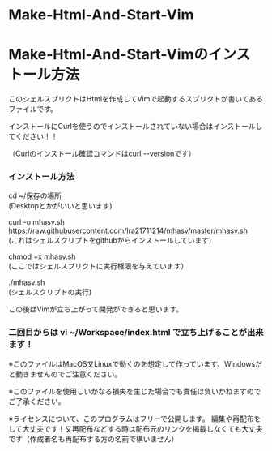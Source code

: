 # Make-Html-And-Start-Vim


<h1>Make-Html-And-Start-Vimのインストール方法</h1>

このシェルスプリクトはHtmlを作成してVimで起動するスプリクトが書いてあるファイルです。

インストールにCurlを使うのでインストールされていない場合はインストールしてください！！

（Curlのインストール確認コマンドはcurl --versionです）

<h3>インストール方法</h3>

cd ~/保存の場所
<br>(Desktopとかがいいと思います)

curl -o mhasv.sh https://raw.githubusercontent.com/lra21711214/mhasv/master/mhasv.sh
<br>(これはシェルスクリプトをgithubからインストールしています)

chmod +x mhasv.sh
<br>(ここではシェルスプリクトに実行権限を与えています）

./mhasv.sh
<br>(シェルスクリプトの実行)

この後はVimが立ち上がって開発ができると思います。

<h3>二回目からは vi ~/Workspace/index.html で立ち上げることが出来ます！</h3>

※このファイルはMacOS又Linuxで動くのを想定して作っています、Windowsだと動きませんのでご注意ください。

※このファイルを使用しいかなる損失を生じた場合でも責任は負いかねますのでご了承ください。

※ライセンスについて、このプログラムはフリーで公開します。
編集や再配布をして大丈夫です！又再配布などする時は配布元のリンクを掲載しなくても大丈夫です（作成者名も再配布する方の名前で構いません）
